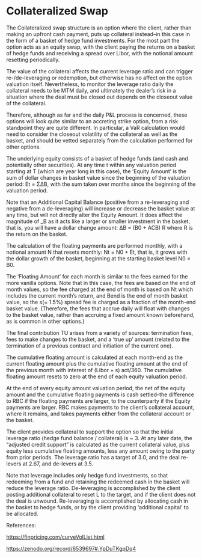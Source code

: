 # Collateralized Swap

The Collateralized swap structure is an option where the client, rather than making an upfront cash payment, puts up collateral instead–in this case in the form of a basket of hedge fund investments. For the most part the option acts as an equity swap, with the client paying the returns on a basket of hedge funds and receiving a spread over Libor, with the notional amount resetting periodically.

The value of the collateral affects the current leverage ratio and can trigger re-/de-leveraging or redemption, but otherwise has no affect on the option valuation itself. Nevertheless, to monitor the leverage ratio daily the collateral needs to be MTM daily, and ultimately the dealer’s risk in a situation where the deal must be closed out depends on the closeout value of the collateral.

Therefore, although as far and the daily P&L process is concerned, these options will look quite similar to an accreting strike option, from a risk standpoint 
they are quite different. In particular, a VaR calculation would need to consider the closeout volatility of the collateral as well as the basket, and should
be vetted separately from the calculation performed for other options.


The underlying equity consists of a basket of hedge funds (and cash and potentially other securities). At any time t within any valuation period starting at T 
(which are year long in this case), the ‘Equity Amount’ is the sum of dollar changes in basket value since the beginning of the valuation period: Et = ΣΔB, 
with the sum taken over months since the beginning of the valuation period.

Note that an Additional Capital Balance (positive from a re-leveraging and negative from a de-leveraging) will increase or decrease the basket value at any time, 
but will not directly alter the Equity Amount. It does affect the magnitude of _B as it acts like a larger or smaller investment in the basket, that is, you will 
have a dollar change amount: ΔB = (B0 + ACB) R where R is the return on the basket.

The calculation of the floating payments are performed monthly, with a notional amount N that resets monthly: Nt = N0 + Et, that is, it grows with the dollar 
growth of the basket, beginning at the starting basket level N0 = B0.

The ‘Floating Amount’ for each month is similar to the fees earned for the more vanilla options. Note that in this case, the fees are based on the end of month 
values, so the fee charged at the end of month is based on Nt which includes the current month’s return, and Bend is the end of month basket value, so the s(= 1.5%) 
spread fee is charged as a fraction of the month-end basket value. (Therefore, the fees that accrue daily will float with changes to the basket value, rather than 
accruing a fixed amount known beforehand, as is common in other options.)

The final contribution TU arises from a variety of sources: termination fees, fees to make changes to the basket, and a ‘true up’ amount (related to the termination 
of a previous contract and initiation of the current one).

The cumulative floating amount is calculated at each month-end as the current floating amount plus the cumulative floating amount at the end of the previous month 
with interest of (Libor + s) act/360. The cumulative floating amount resets to zero at the end of each equity valuation period.

At the end of every equity amount valuation period, the net of the equity amount and the cumulative floating payments is cash settled–the difference to RBC if 
the floating payments are larger, to the counterparty if the Equity payments are larger. RBC makes payments to the client’s collateral account, where it remains, 
and takes payments either from the collateral account or the basket.

The client provides collateral to support the option so that the initial leverage ratio (hedge fund balance / collateral) is ~ 3. At any later date, 
the “adjusted credit support” is calculated as the current collateral value, plus equity less cumulative floating amounts, less any amount owing to the party 
from prior periods. The leverage ratio has a target of 3.0, and the deal re-levers at 2.67, and de-levers at 3.5.

Note that leverage includes only hedge fund investments, so that redeeming from a fund and retaining the redeemed cash in the basket will reduce the leverage ratio. 
De-leveraging is accomplished by the client posting additional collateral to reset L to the target, and if the client does not the deal is unwound. Re-leveraging 
is accomplished by allocating cash in the basket to hedge funds, or by the client providing ‘additional capital’ to be allocated.

References:

https://finpricing.com/curveVolList.html

https://zenodo.org/record/6539697#.YpDuTKgpDq4

